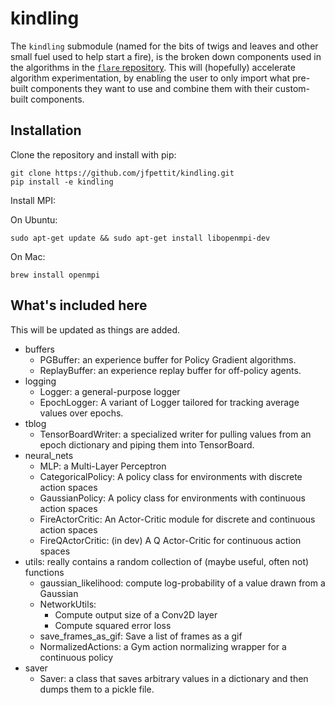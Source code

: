 
# kindling

The `kindling` submodule (named for the bits of twigs and leaves and other small fuel used to help start a fire), is the broken down components used in the algorithms in the [`flare` repository](https://github.com/jfpettit/flare). This will (hopefully) accelerate algorithm experimentation, by enabling the user to only import what pre-built components they want to use and combine them with their custom-built components. 

## Installation

Clone the repository and install with pip:
```
git clone https://github.com/jfpettit/kindling.git
pip install -e kindling
```

Install MPI:

On Ubuntu: 
```
sudo apt-get update && sudo apt-get install libopenmpi-dev
```

On Mac: 
```
brew install openmpi
```

## What's included here

This will be updated as things are added.

- buffers
    - PGBuffer: an experience buffer for Policy Gradient algorithms.
    - ReplayBuffer: an experience replay buffer for off-policy agents.
- logging
    - Logger: a general-purpose logger
    - EpochLogger: A variant of Logger tailored for tracking average values over epochs.
- tblog
    - TensorBoardWriter: a specialized writer for pulling values from an epoch dictionary and piping them into TensorBoard.
- neural_nets
    - MLP: a Multi-Layer Perceptron
    - CategoricalPolicy: A policy class for environments with discrete action spaces
    - GaussianPolicy: A policy class for environments with continuous action spaces
    - FireActorCritic: An Actor-Critic module for discrete and continuous action spaces
    - FireQActorCritic: (in dev) A Q Actor-Critic for continuous action spaces
- utils: really contains a random collection of (maybe useful, often not) functions
    - gaussian_likelihood: compute log-probability of a value drawn from a Gaussian
    - NetworkUtils:
        - Compute output size of a Conv2D layer
        - Compute squared error loss
    - save_frames_as_gif: Save a list of frames as a gif
    - NormalizedActions: a Gym action normalizing wrapper for a continuous policy
- saver
    - Saver: a class that saves arbitrary values in a dictionary and then dumps them to a pickle file.
